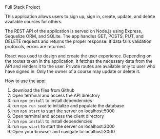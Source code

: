 Full Stack Project

This application allows users to sign up, sign in, create, update, and delete available courses for others.

The REST API of the application is served on Node.js using Express, Sequelize ORM, and SQLite. The app handles GET, POSTS, PUT, and DELETE requests and returns the proper response. If data fails validation protocols, errors are returned.

React was used to design and create the user experience. Depending on the routes taken in the application, it fetches the necessary data from the API and renders it to the user. Private routes are available only to user who have signed in. Only the owner of a course may update or delete it.

How to use the app:

1. download the files from Github
2. Open terminal and access the API directory
3. run ```npm install``` to install dependencies
4. run ```npm run seed``` to initialize and populate the database
5. run ```npm start``` to start the server on localhost:5000
6. Open terminal and access the client directory
7. run ```npm install``` to install dependencies
8. run ```npm start``` to start the server on localhost:3000
9. Open your browser and navigate to localhost:3000


